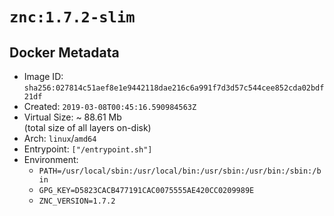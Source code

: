 # `znc:1.7.2-slim`

## Docker Metadata

- Image ID: `sha256:027814c51aef8e1e9442118dae216c6a991f7d3d57c544cee852cda02bdf21df`
- Created: `2019-03-08T00:45:16.590984563Z`
- Virtual Size: ~ 88.61 Mb  
  (total size of all layers on-disk)
- Arch: `linux`/`amd64`
- Entrypoint: `["/entrypoint.sh"]`
- Environment:
  - `PATH=/usr/local/sbin:/usr/local/bin:/usr/sbin:/usr/bin:/sbin:/bin`
  - `GPG_KEY=D5823CACB477191CAC0075555AE420CC0209989E`
  - `ZNC_VERSION=1.7.2`
